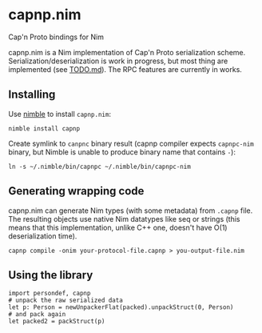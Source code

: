 # capnp.nim
Cap'n Proto bindings for Nim

capnp.nim is a Nim implementation of Cap'n Proto serialization scheme. Serialization/deserialization is work in progress, but most thing are implemented (see [TODO.md](TODO.md)). The RPC features are currently in works.

## Installing

Use [nimble](https://github.com/nim-lang/nimble) to install `capnp.nim`:

```
nimble install capnp
```

Create symlink to `canpnc` binary result (capnp compiler expects `capnpc-nim` binary,
but Nimble is unable to produce binary name that contains `-`):

```
ln -s ~/.nimble/bin/capnpc ~/.nimble/bin/capnpc-nim
```

## Generating wrapping code

capnp.nim can generate Nim types (with some metadata) from `.capnp` file. The resulting objects use native Nim datatypes like seq or strings (this means that this implementation, unlike C++ one, doesn't have O(1) deserialization time). 

```
capnp compile -onim your-protocol-file.capnp > you-output-file.nim
```

## Using the library 

```
import persondef, capnp
# unpack the raw serialized data
let p: Person = newUnpackerFlat(packed).unpackStruct(0, Person)
# and pack again
let packed2 = packStruct(p)
```

